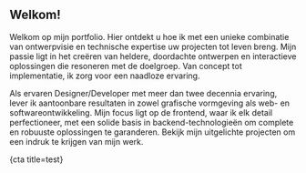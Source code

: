 ## Welkom!

Welkom op mijn portfolio. Hier ontdekt u hoe ik met een unieke combinatie van ontwerpvisie en technische expertise uw projecten tot leven breng. Mijn passie ligt in het creëren van heldere, doordachte ontwerpen en interactieve oplossingen die resoneren met de doelgroep. Van concept tot implementatie, ik zorg voor een naadloze ervaring.

Als ervaren Designer/Developer met meer dan twee decennia ervaring, lever ik aantoonbare resultaten in zowel grafische vormgeving als web- en softwareontwikkeling. Mijn focus ligt op de frontend, waar ik elk detail perfectioneer, met een solide basis in backend-technologieën om complete en robuuste oplossingen te garanderen. Bekijk mijn uitgelichte projecten om een indruk te krijgen van mijn werk.

{cta title=test}